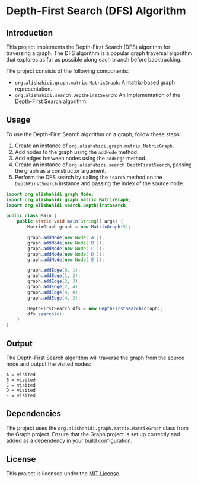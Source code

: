 # Depth-First Search (DFS) Algorithm

## Introduction
This project implements the Depth-First Search (DFS) algorithm for traversing a graph. The DFS algorithm is a popular graph traversal algorithm that explores as far as possible along each branch before backtracking.

The project consists of the following components:
- `org.alishahidi.graph.matrix.MatrixGraph`: A matrix-based graph representation.
- `org.alishahidi.search.DepthFirstSearch`: An implementation of the Depth-First Search algorithm.

## Usage
To use the Depth-First Search algorithm on a graph, follow these steps:

1. Create an instance of `org.alishahidi.graph.matrix.MatrixGraph`.
2. Add nodes to the graph using the `addNode` method.
3. Add edges between nodes using the `addEdge` method.
4. Create an instance of `org.alishahidi.search.DepthFirstSearch`, passing the graph as a constructor argument.
5. Perform the DFS search by calling the `search` method on the `DepthFirstSearch` instance and passing the index of the source node.

```java
import org.alishahidi.graph.Node;
import org.alishahidi.graph.matrix.MatrixGraph;
import org.alishahidi.search.DepthFirstSearch;

public class Main {
    public static void main(String[] args) {
        MatrixGraph graph = new MatrixGraph(5);

        graph.addNode(new Node('A'));
        graph.addNode(new Node('B'));
        graph.addNode(new Node('C'));
        graph.addNode(new Node('D'));
        graph.addNode(new Node('E'));

        graph.addEdge(0, 1);
        graph.addEdge(1, 2);
        graph.addEdge(2, 3);
        graph.addEdge(2, 4);
        graph.addEdge(4, 0);
        graph.addEdge(4, 2);

        DepthFirstSearch dfs = new DepthFirstSearch(graph);
        dfs.search(0);
    }
}
```

## Output
The Depth-First Search algorithm will traverse the graph from the source node and output the visited nodes:

```text
A = visited
B = visited
C = visited
D = visited
E = visited
```

## Dependencies
The project uses the `org.alishahidi.graph.matrix.MatrixGraph` class from the Graph project. Ensure that the Graph project is set up correctly and added as a dependency in your build configuration.

## License
This project is licensed under the [MIT License](LICENSE).
